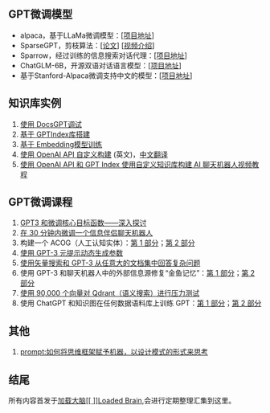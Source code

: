 ## GPT微调模型
- alpaca，基于LLaMa微调模型：[[项目地址](https://github.com/antimatter15/alpaca.cpp)]
- SparseGPT，剪枝算法：[[论文](https://arxiv.org/pdf/2301.00774.pdf)] [[视频介绍](https://t.me/lodbra/28)]
- Sparrow，经过训练的信息搜索对话代理：[[项目地址](https://arxiv.org/abs/2209.14375)]
- ChatGLM-6B，开源双语对话语言模型：[[项目地址](https://github.com/GanymedeNil/ChatGLM-6B/tree/single_mode)]
- 基于Stanford-Alpaca微调支持中文的模型：[[项目地址](https://huggingface.co/BelleGroup/BELLE-7B-2M)]

## 知识库实例
1. [使用 DocsGPT调试](https://blog.frankzhao.cn/build_gpt_bot_for_doc/) 
2. [基于 GPTIndex库搭建](https://learningprompt.wiki/docs/tutorial-extras/%E6%90%AD%E5%BB%BA%E5%9F%BA%E4%BA%8E%E7%9F%A5%E8%AF%86%E5%BA%93%E5%86%85%E5%AE%B9%E7%9A%84%E6%9C%BA%E5%99%A8%E4%BA%BA) 
3. [基于 Embedding模型训练](https://github.com/GanymedeNil/document.ai)  
4. [使用 OpenAI API 自定义构建](https://uxdesign.cc/i-built-an-ai-that-answers-questions-based-on-my-user-research-data-7207b052e21c) (英文)，[中文翻译](https://blog.acwinds.com/%E7%BC%96%E7%A8%8B%E7%AC%94%E8%AE%B0/2023/03/12/Use-ChatGPT.html)
5. [使用 OpenAI API 和 GPT Index 使用自定义知识库构建 AI 聊天机器人视频教程](https://www.youtube.com/watch?v=vDZAZuaXf48)

## GPT微调课程
1. [GPT3 和微调核心目标函数——深入探讨](https://www.classcentral.com/classroom/youtube-gpt3-finetuning-the-core-objective-functions-a-deep-dive-126223)
2. [在 30 分钟内微调一个信息伴侣聊天机器人](https://www.classcentral.com/classroom/youtube-gpt-3-working-session-finetune-an-information-companion-chatbot-in-30-minutes-research-only-126221)
3. 构建一个 ACOG（人工认知实体）：[第 1 部分](https://www.classcentral.com/classroom/youtube-let-s-build-an-acog-artificial-cognitive-entity-part-1-126216)；[第 2 部分](https://www.classcentral.com/classroom/youtube-let-s-build-an-acog-artificial-cognitive-entity-part-2-126215)
4.  [使用 GPT-3 元提示动态生成参数](https://www.classcentral.com/classroom/youtube-gpt3-finetuning-the-core-objective-functions-a-deep-dive-126223)
5. [使用矢量搜索和 GPT-3 从任意大的文档集中回答复杂问题](https://www.classcentral.com/classroom/youtube-answer-complex-questions-from-an-arbitrarily-large-set-of-documents-with-vector-search-and-gpt-3-126212)
6. 使用 GPT-3 和聊天机器人中的外部信息源修复“金鱼记忆”：[第 1 部分](https://www.classcentral.com/classroom/youtube-fixing-goldfish-memory-with-gpt-3-and-external-sources-of-information-in-a-chatbot-part-1-126211)；[第 2 部分](https://www.classcentral.com/classroom/youtube-fixing-goldfish-memory-with-gpt-3-and-external-sources-of-information-in-a-chatbot-part-2-126210)
7. [使用 90,000 个向量对 Qdrant（语义搜索）进行压力测试](https://www.classcentral.com/classroom/youtube-stress-testing-qdrant-semantic-search-with-90-000-vectors-lightning-fast-search-microservice-126199)
8. 使用 ChatGPT 和知识图在任何数据语料库上训练 GPT：[第 1 部分](https://www.classcentral.com/classroom/youtube-train-gpt-3-on-any-corpus-of-data-with-chatgpt-and-knowledge-graphs-scotus-opinions-part-1-126187)；[第 2 部分](https://www.classcentral.com/classroom/youtube-train-gpt-3-on-any-corpus-of-data-with-chatgpt-and-knowledge-graphs-scotus-opinions-part-2-126186)

## 其他
1. [prompt:如何将思维框架赋予机器，以设计模式的形式来思考](https://github.com/prompt-engineering/prompt-patterns#prompt-编写模式如何将思维框架赋予机器)

## 结尾
所有内容首发于[加载大脑[[ ]]Loaded Brain](https://t.me/+R1X-kZUFpXpkM2M1),会进行定期整理汇集到这里。
